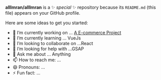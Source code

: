 
**allImran/allImran** is a ✨ _special_ ✨ repository because its `README.md` (this file) appears on your GitHub profile.

Here are some ideas to get you started:

- 🔭 I’m currently working on ... [A E-commerce Project](http://demo1.nextticker.com/)
- 🌱 I’m currently learning ... VueJs
- 👯 I’m looking to collaborate on ...React
- 🤔 I’m looking for help with ...GSAP
- 💬 Ask me about ... Anything
- 📫 How to reach me: ... 
- 😄 Pronouns: ...
- ⚡ Fun fact: ...

